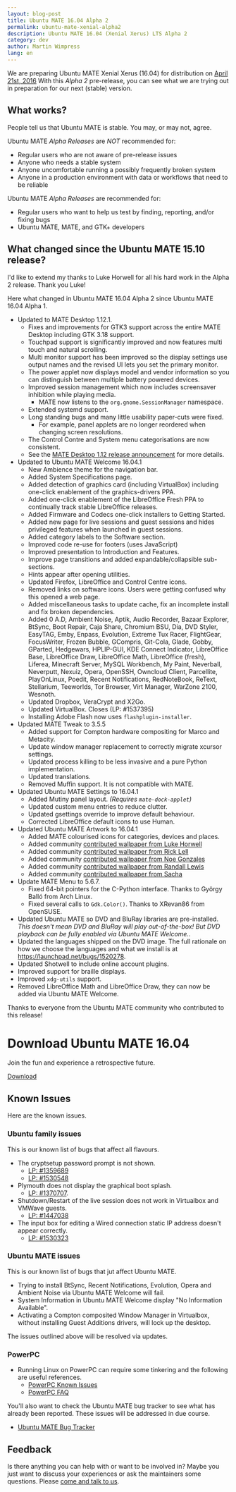 ```yaml
---
layout: blog-post
title: Ubuntu MATE 16.04 Alpha 2
permalink: ubuntu-mate-xenial-alpha2
description: Ubuntu MATE 16.04 (Xenial Xerus) LTS Alpha 2
category: dev
author: Martin Wimpress
lang: en
---
```


We are preparing Ubuntu MATE Xenial Xerus (16.04) for distribution on
[April 21st, 2016](https://wiki.ubuntu.org/XenialXerus/ReleaseSchedule)
With this *Alpha 2* pre-release, you can see what we are trying out in
preparation for our next (stable) version.

## What works?

People tell us that Ubuntu MATE is stable. You may, or may not, agree.

Ubuntu MATE *Alpha Releases* are *NOT* recommended for:

  * Regular users who are not aware of pre-release issues
  * Anyone who needs a stable system
  * Anyone uncomfortable running a possibly frequently broken system
  * Anyone in a production environment with data or workflows that need to be reliable

Ubuntu MATE *Alpha Releases* are recommended for:

  * Regular users who want to help us test by finding, reporting, and/or fixing bugs
  * Ubuntu MATE, MATE, and GTK+ developers

## What changed since the Ubuntu MATE 15.10 release?

I'd like to extend my thanks to Luke Horwell for all his hard work in the Alpha 2 release. Thank you Luke!

Here what changed in Ubuntu MATE 16.04 Alpha 2 since Ubuntu MATE 16.04 Alpha 1.

  * Updated to MATE Desktop 1.12.1.
    * Fixes and improvements for GTK3 support across the entire MATE Desktop including GTK 3.18 support.
    * Touchpad support is significantly improved and now features multi touch and natural scrolling.
    * Multi monitor support has been improved so the display settings use output names and the revised UI lets you set the primary monitor.
    * The power applet now displays model and vendor information so you can distinguish between multiple battery powered devices.
    * Improved session management which now includes screensaver inhibition while playing media.
      * MATE now listens to the `org.gnome.SessionManager` namespace.
    * Extended systemd support.
    * Long standing bugs and many little usability paper-cuts were fixed.
      * For example, panel applets are no longer reordered when changing screen resolutions.
    * The Control Contre and System menu categorisations are now consistent.
    * See the [MATE Desktop 1.12 release announcement](http://mate-desktop.org/blog/2015-11-05-mate-1-12-released/) for more details.
  * Updated to Ubuntu MATE Welcome 16.04.1
    * New Ambience theme for the navigation bar.
    * Added System Specifications page.
    * Added detection of graphics card (including VirtualBox)
    including one-click enablement of the graphics-drivers PPA.
    * Added one-click enablement of the LibreOffice Fresh PPA to continually
    track stable LibreOffice releases.
    * Added Firmware and Codecs one-click installers to Getting Started.
    * Added new page for live sessions and guest sessions and hides
    privileged features when launched in guest sessions.
    * Added category labels to the Software section.
    * Improved code re-use for footers (uses JavaScript)
    * Improved presentation to Introduction and Features.
    * Improve page transitions and added expandable/collapsible sub-sections.
    * Hints appear after opening utilities.
    * Updated Firefox, LibreOffice and Control Centre icons.
    * Removed links on software icons. Users were getting confused why
    this opened a web page.
    * Added miscellaneous tasks to update cache, fix an incomplete install
    and fix broken dependencies.
    * Added 0 A.D, Ambient Noise, Aptik, Audio Recorder, Bazaar Explorer,
    BtSync, Boot Repair, Caja Share, Chromium BSU, Dia, DVD Styler,
    EasyTAG, Emby, Enpass, Evolution, Extreme Tux Racer, FlightGear,
    FocusWriter, Frozen Bubble, GCompris, Git-Cola, Glade, Gobby,
    GParted, Hedgewars, HPLIP-GUI, KDE Connect Indicator, LibreOffice Base,
    LibreOffice Draw, LibreOffice Math, LibreOffice (fresh), Liferea,
    Minecraft Server, MySQL Workbench, My Paint, Neverball, Neverputt,
    Nexuiz, Opera, OpenSSH, Owncloud Client, Parcellite, PlayOnLinux,
    Poedit, Recent Notifications, RedNoteBook, ReText, Stellarium,
    Teeworlds, Tor Browser, Virt Manager, WarZone 2100, Wesnoth.
    * Updated Dropbox, VeraCrypt and X2Go.
    * Updated VirtualBox. Closes (LP: #1537395)
    * Installing Adobe Flash now uses `flashplugin-installer`.
  * Updated MATE Tweak to 3.5.5
    * Added support for Compton hardware compositing for Marco and Metacity.
    * Update window manager replacement to correctly migrate xcursor settings.
    * Updated process killing to be less invasive and a pure Python implementation.
    * Updated translations.
    * Removed Muffin support. It is not compatible with MATE.
  * Updated Ubuntu MATE Settings to 16.04.1
    * Added Mutiny panel layout. *(Requires `mate-dock-applet`)*
    * Updated custom menu entries to reduce clutter.
    * Updated gsettings override to improve default behaviour.
    * Corrected LibreOffice default icons to use Human.
  * Updated Ubuntu MATE Artwork to 16.04.1
    * Added MATE colourised icons for categories, devices and places.
    * Added community [contributed wallpaper from Luke Horwell](https://ubuntu-mate.community/t/wallpaper-the-materix/3107)
    * Added community [contributed wallpaper from Rick Lell](https://ubuntu-mate.community/t/wallpaper-ubuntu-mate-greyscaled-wood/3199)
    * Added community [contributed wallpaper from Noe Gonzales](https://ubuntu-mate.community/t/sky-high-wallpaper-photos-licensed-cc-by-sa/3433)
    * Added community [contributed wallpaper from Randall Lewis](https://ubuntu-mate.community/t/wallpaper-solar-systemate-4-flavors-1920x1080/3354)
    * Added community [contributed wallpaper from Sacha](https://ubuntu-mate.community/t/wallpaper-some-parrots-and-an-island/3450)
  * Update MATE Menu to 5.6.7.
    * Fixed 64-bit pointers for the C-Python interface. Thanks to György Balló from Arch Linux.
    * Fixed several calls to `Gdk.Color()`. Thanks to XRevan86 from OpenSUSE.
  * Updated Ubuntu MATE so DVD and BluRay libraries are pre-installed. *This
  doesn't mean DVD and BluRay will play out-of-the-box! But
  DVD playback can be fully enabled via Ubuntu MATE Welcome.*.
  * Updated the languages shipped on the DVD image. The full rationale
  on how we choose the languages and what we install is at <https://launchpad.net/bugs/1520278>.
  * Updated Shotwell to include online account plugins.
  * Improved support for braille displays.
  * Improved `xdg-utils` support.
  * Removed LibreOffice Math and LibreOffice Draw, they can now be added via Ubuntu MATE Welcome.

Thanks to everyone from the Ubuntu MATE community who contributed to
this release!

<div class="bs-component">
    <div class="jumbotron">
        <h1>Download Ubuntu MATE 16.04</h1>
        <p>Join the fun and experience a retrospective future.</p>
        <a href="/xenial/" class="btn btn-primary btn-lg">Download</a>
        </p>
    </div>
</div>

## Known Issues

Here are the known issues.

### Ubuntu family issues

This is our known list of bugs that affect all flavours.

  * The cryptsetup password prompt is not shown.
    * [LP: #1359689](https://bugs.launchpad.net/bugs/1359689)
    * [LP: #1530548](https://bugs.launchpad.net/bugs/1530548)
  * Plymouth does not display the graphical boot splash.
    * [LP: #1370707](https://bugs.launchpad.net/bugs/1370707).
  * Shutdown/Restart of the live session does not work in Virtualbox and VMWave guests.
    * [LP: #1447038](https://bugs.launchpad.net/bugs/1447038)
  * The input box for editing a Wired connection static IP address doesn't appear correctly.
    * [LP: #1530323](https://bugs.launchpad.net/bugs/1530323)

### Ubuntu MATE issues

This is our known list of bugs that jut affect Ubuntu MATE.

  * Trying to install BtSync, Recent Notifications, Evolution, Opera and Ambient Noise via Ubuntu MATE Welcome will fail.
  * System Information in Ubuntu MATE Welcome display "No Information Available".
  * Activating a Compton composited Window Manager in Virtualbox, without installing Guest Additions drivers, will lock up the desktop.

The issues outlined above will be resolved via updates.

### PowerPC

  * Running Linux on PowerPC can require some tinkering and the following are useful references.
    * [PowerPC Known Issues](https://wiki.ubuntu.com/PowerPCKnownIssues)
    * [PowerPC FAQ](https://wiki.ubuntu.com/PowerPCFAQ)

You'll also want to check the Ubuntu MATE bug tracker to see what has already
been reported. These issues will be addressed in due course.

  * [Ubuntu MATE Bug Tracker](https://bugs.launchpad.net/ubuntu-mate)

## Feedback

Is there anything you can help with or want to be involved in? Maybe you just
want to discuss your experiences or ask the maintainers some questions. Please
[come and talk to us](https://ubuntu-mate.community/).
